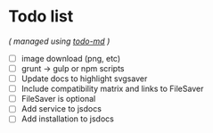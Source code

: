 # Todo list

_\( managed using [todo-md](https://github.com/Hypercubed/todo-md) \)_

- [ ] image download (png, etc)
- [ ] grunt -> gulp or npm scripts
- [ ] Update docs to highlight svgsaver
- [ ] Include compatibility matrix and links to FileSaver
- [ ] FileSaver is optional
- [ ] Add service to jsdocs
- [ ] Add installation to jsdocs
